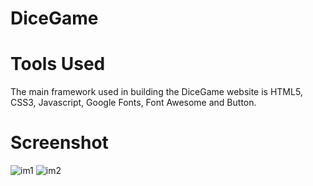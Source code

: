 # DiceGame
# Tools Used
The main framework used in building the DiceGame website is HTML5, CSS3, Javascript, Google Fonts, Font Awesome and Button.
# Screenshot

![im1](https://user-images.githubusercontent.com/91247823/168439887-e572789e-96b3-4e41-a29f-988df6727248.png)
![im2](https://user-images.githubusercontent.com/91247823/168439890-f0206620-97f0-4e7b-a14a-20fd12932f1e.png)
